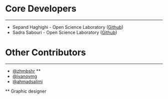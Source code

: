# Core Developers

----------
- Sepand Haghighi - Open Science Laboratory ([Github](https://github.com/sepandhaghighi))
- Sadra Sabouri - Open Science Laboratory ([Github](https://github.com/sadrasabouri))

# Other Contributors
----------
- [@zhmbshr](https://github.com/zhmbshr) **
- [@ivanovmg](https://github.com/ivanovmg)
- [@ahmadsalimi](https://github.com/ahmadsalimi)

** Graphic designer


